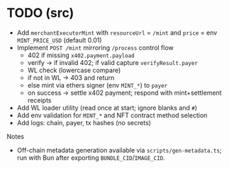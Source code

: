 # TODO (src)

- Add `merchantExecutorMint` with `resourceUrl` = `/mint` and `price` = env `MINT_PRICE_USD` (default 0.01)
- Implement `POST /mint` mirroring `/process` control flow
  - 402 if missing `x402.payment.payload`
  - verify → if invalid 402; if valid capture `verifyResult.payer`
  - WL check (lowercase compare)
  - if not in WL → 403 and return
  - else mint via ethers signer (env `MINT_*`) to `payer`
  - on success → settle x402 payment; respond with mint+settlement receipts
- Add WL loader utility (read once at start; ignore blanks and `#`)
- Add env validation for `MINT_*` and NFT contract method selection
- Add logs: chain, payer, tx hashes (no secrets)
  
Notes
- Off-chain metadata generation available via `scripts/gen-metadata.ts`; run with Bun after exporting `BUNDLE_CID`/`IMAGE_CID`.